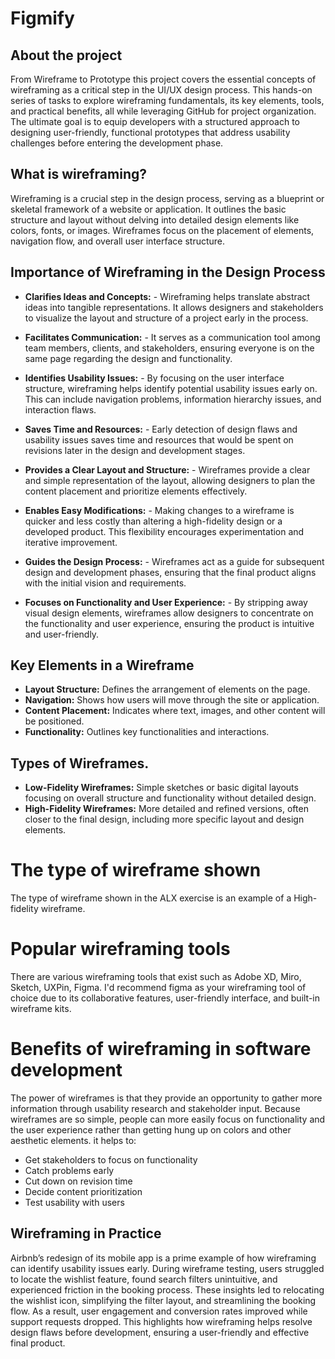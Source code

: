 # Figmify

## About the project

From Wireframe to Prototype this project covers the essential concepts of wireframing as a critical step in the UI/UX design process. This hands-on series of tasks to explore wireframing fundamentals, its key elements, tools, and practical benefits, all while leveraging GitHub for project organization. The ultimate goal is to equip developers with a structured approach to designing user-friendly, functional prototypes that address usability challenges before entering the development phase.

## What is wireframing?

Wireframing is a crucial step in the design process, serving as a blueprint or skeletal framework of a website or application. It outlines the basic structure and layout without delving into detailed design elements like colors, fonts, or images. Wireframes focus on the placement of elements, navigation flow, and overall user interface structure.

## Importance of Wireframing in the Design Process

- **Clarifies Ideas and Concepts:** - Wireframing helps translate abstract ideas into tangible representations. It allows designers and stakeholders to visualize the layout and structure of a project early in the process.

- **Facilitates Communication:** - It serves as a communication tool among team members, clients, and stakeholders, ensuring everyone is on the same page regarding the design and functionality.

- **Identifies Usability Issues:** - By focusing on the user interface structure, wireframing helps identify potential usability issues early on. This can include navigation problems, information hierarchy issues, and interaction flaws.

- **Saves Time and Resources:** - Early detection of design flaws and usability issues saves time and resources that would be spent on revisions later in the design and development stages.

- **Provides a Clear Layout and Structure:** - Wireframes provide a clear and simple representation of the layout, allowing designers to plan the content placement and prioritize elements effectively.

- **Enables Easy Modifications:** - Making changes to a wireframe is quicker and less costly than altering a high-fidelity design or a developed product. This flexibility encourages experimentation and iterative improvement.

- **Guides the Design Process:** - Wireframes act as a guide for subsequent design and development phases, ensuring that the final product aligns with the initial vision and requirements.

- **Focuses on Functionality and User Experience:** - By stripping away visual design elements, wireframes allow designers to concentrate on the functionality and user experience, ensuring the product is intuitive and user-friendly.

## Key Elements in a Wireframe

- **Layout Structure:** Defines the arrangement of elements on the page.
- **Navigation:** Shows how users will move through the site or application.
- **Content Placement:** Indicates where text, images, and other content will be positioned.
- **Functionality:** Outlines key functionalities and interactions.

## Types of Wireframes.

- **Low-Fidelity Wireframes:** Simple sketches or basic digital layouts focusing on overall structure and functionality without detailed design.
- **High-Fidelity Wireframes:** More detailed and refined versions, often closer to the final design, including more specific layout and design elements.

# The type of wireframe shown

The type of wireframe shown in the ALX exercise is an example of a High-fidelity wireframe.

# Popular wireframing tools

There are various wireframing tools that exist such as Adobe XD, Miro, Sketch, UXPin, Figma. I'd recommend figma as your wireframing tool of choice due to its collaborative features, user-friendly interface, and built-in wireframe kits.

# Benefits of wireframing in software development

The power of wireframes is that they provide an opportunity to gather more information through usability research and stakeholder input. Because wireframes are so simple, people can more easily focus on functionality and the user experience rather than getting hung up on colors and other aesthetic elements. it helps to:

- Get stakeholders to focus on functionality
- Catch problems early
- Cut down on revision time
- Decide content prioritization
- Test usability with users

## Wireframing in Practice

Airbnb’s redesign of its mobile app is a prime example of how wireframing can identify usability issues early. During wireframe testing, users struggled to locate the wishlist feature, found search filters unintuitive, and experienced friction in the booking process. These insights led to relocating the wishlist icon, simplifying the filter layout, and streamlining the booking flow. As a result, user engagement and conversion rates improved while support requests dropped. This highlights how wireframing helps resolve design flaws before development, ensuring a user-friendly and effective final product.
